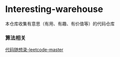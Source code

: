 # Interesting-warehouse
本仓库收集有意思（有用、有趣、有价值等）的代码仓库

### 算法相关

[代码随想录-leetcode-master](https://github.com/youngyangyang04/leetcode-master)
